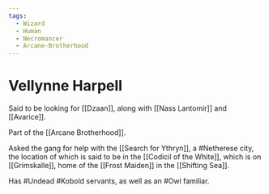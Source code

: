 ```yaml
---
tags:
  - Wizard
  - Human
  - Necromancer
  - Arcane-Brotherhood
---
```

# Vellynne Harpell 

Said to be looking for [[Dzaan]], along with [[Nass Lantomir]] and [[Avarice]].

Part of the [[Arcane Brotherhood]].

Asked the gang for help with the [[Search for Ythryn]], a #Netherese city, the location of which is said to be in the [[Codicil of the White]], which is on [[Grimskalle]], home of the [[Frost Maiden]] in the [[Shifting Sea]]. 

Has #Undead #Kobold servants, as well as an #Owl familiar.